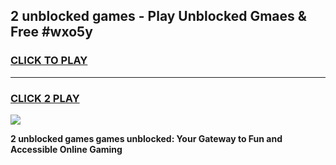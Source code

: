 
## 2 unblocked games - Play Unblocked Gmaes & Free #wxo5y
<h3>
<a href="https://news.freeplayer.one?title=2_unblocked_games&ref=24F">CLICK TO PLAY</a></h3>
<hr>

<h3>
<a href="https://news.freeplayer.one?title=2_unblocked_games&ref=24F">CLICK 2 PLAY</a>
  
</h3>

<a href="https://news.freeplayer.one?title=2_unblocked_games&ref=24F/"><img src="https://clearcache.store/games.png"></a>


**2 unblocked games games unblocked: Your Gateway to Fun and Accessible Online Gaming**
